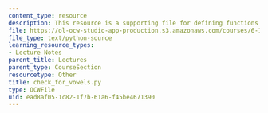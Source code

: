 ```yaml
---
content_type: resource
description: This resource is a supporting file for defining functions.
file: https://ol-ocw-studio-app-production.s3.amazonaws.com/courses/6-189-a-gentle-introduction-to-programming-using-python-january-iap-2011/ead8af051c821f7b61a6f45be4671390_check_for_vowels.py
file_type: text/python-source
learning_resource_types:
- Lecture Notes
parent_title: Lectures
parent_type: CourseSection
resourcetype: Other
title: check_for_vowels.py
type: OCWFile
uid: ead8af05-1c82-1f7b-61a6-f45be4671390
---
```

